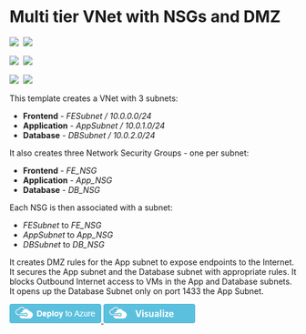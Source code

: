 # Multi tier VNet with NSGs and DMZ

<IMG SRC="https://azurequickstartsservice.blob.core.windows.net/badges/201-nsg-dmz-in-vnet/PublicLastTestDate.svg" />&nbsp;
<IMG SRC="https://azurequickstartsservice.blob.core.windows.net/badges/201-nsg-dmz-in-vnet/PublicDeployment.svg" />&nbsp;

<IMG SRC="https://azurequickstartsservice.blob.core.windows.net/badges/201-nsg-dmz-in-vnet/FairfaxLastTestDate.svg" />&nbsp;
<IMG SRC="https://azurequickstartsservice.blob.core.windows.net/badges/201-nsg-dmz-in-vnet/FairfaxDeployment.svg" />&nbsp;

<IMG SRC="https://azurequickstartsservice.blob.core.windows.net/badges/201-nsg-dmz-in-vnet/BestPracticeResult.svg" />&nbsp;
<IMG SRC="https://azurequickstartsservice.blob.core.windows.net/badges/201-nsg-dmz-in-vnet/CredScanResult.svg" />&nbsp;

This template creates a VNet with 3 subnets:

* **Frontend** - _FESubnet / 10.0.0.0/24_
* **Application** - _AppSubnet / 10.0.1.0/24_
* **Database** - _DBSubnet / 10.0.2.0/24_

It also creates three Network Security Groups - one per subnet:

* **Frontend** - _FE_NSG_
* **Application** - _App_NSG_
* **Database** - _DB_NSG_

Each NSG is then associated with a subnet:

* _FESubnet_ to _FE_NSG_
* _AppSubnet_ to _App_NSG_
* _DBSubnet_ to _DB_NSG_

It creates DMZ rules for the App subnet to expose endpoints to the Internet. It secures the App subnet and the Database subnet with appropriate rules. It blocks Outbound Internet access to VMs in the App and Database subnets. It opens up the Database Subnet only on port 1433 the App Subnet.

<a href="https://portal.azure.com/#create/Microsoft.Template/uri/https%3A%2F%2Fraw.githubusercontent.com%2FAzure%2Fazure-quickstart-templates%2Fmaster%2F201-nsg-dmz-in-vnet%2Fazuredeploy.json" target="_blank">
    <img src="https://raw.githubusercontent.com/Azure/azure-quickstart-templates/master/1-CONTRIBUTION-GUIDE/images/deploytoazure.png"/>
</a>
<a href="http://armviz.io/#/?load=https%3A%2F%2Fraw.githubusercontent.com%2FAzure%2Fazure-quickstart-templates%2Fmaster%2F201-nsg-dmz-in-vnet%2Fazuredeploy.json" target="_blank">
    <img src="https://raw.githubusercontent.com/Azure/azure-quickstart-templates/master/1-CONTRIBUTION-GUIDE/images/visualizebutton.png"/>
</a>

